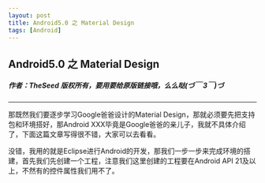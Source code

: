 ```yaml
---
layout: post
title: Android5.0 之 Material Design
tags: [Android]
---
```

## Android5.0 之 Material Design
##### 作者：TheSeed *版权所有，要用要给原版链接哦，么么哒(づ￣ 3￣)づ*
---
那既然我们要逐步学习Google爸爸设计的Material Design，那就必须要先把支持包和环境搭好，那Android XXX毕竟是Google爸爸的亲儿子，我就不具体介绍了，下面这篇文章写得很不错，大家可以去看看。

没错，我用的就是Eclipse进行Android的开发，那我们一步一步来完成环境的搭建，首先我们先创建一个工程，注意我们这里创建的工程要在Android API 21及以上，不然有的控件属性我们用不了。
